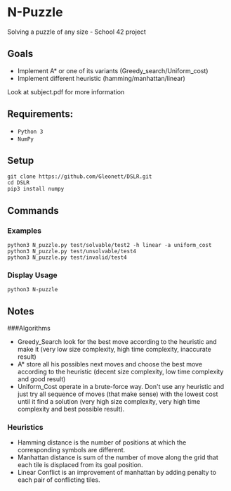 # N-Puzzle
Solving a puzzle of any size - School 42 project
## Goals
* Implement A* or one of its variants (Greedy_search/Uniform_cost)
* Implement different heuristic (hamming/manhattan/linear)

Look at subject.pdf for more information

## Requirements:
* `Python 3`
* `NumPy`

## Setup

```
git clone https://github.com/Gleonett/DSLR.git
cd DSLR
pip3 install numpy
```

## Commands

### Examples
```
python3 N_puzzle.py test/solvable/test2 -h linear -a uniform_cost
python3 N_puzzle.py test/unsolvable/test4
python3 N_puzzle.py test/invalid/test4
```

### Display Usage
```
python3 N-puzzle
```

## Notes
###Algorithms
* Greedy_Search look for the best move according to the heuristic and make it (very low size complexity, high time complexity, inaccurate result)
* A* store all his possibles next moves and choose the best move according to the heuristic (decent size complexity, low time complexity and good result)
* Uniform_Cost operate in a brute-force way. Don't use any heuristic and just try all sequence of moves (that make sense) with the lowest cost until it find a solution (very high size complexity, very high time complexity and best possible result). 

### Heuristics
* Hamming distance is the number of positions at which the corresponding symbols are different.
* Manhattan distance is sum of the number of move along the grid that each tile is displaced from its goal position.
* Linear Conflict is an improvement of manhattan by adding penalty to each pair of conflicting tiles.